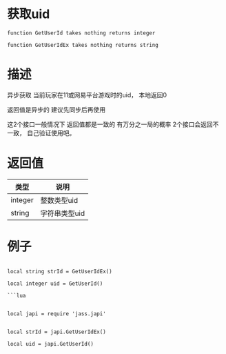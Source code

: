 
# 获取uid
```jass
function GetUserId takes nothing returns integer 

function GetUserIdEx takes nothing returns string 

```
# 描述
异步获取 当前玩家在11或网易平台游戏时的uid， 本地返回0

返回值是异步的 建议先同步后再使用

这2个接口一般情况下 返回值都是一致的 有万分之一局的概率 2个接口会返回不一致， 自己验证使用吧。

# 返回值
类型|说明
--|--
integer|整数类型uid 
string|字符串类型uid 


# 例子

```jass

local string strId = GetUserIdEx()

local integer uid = GetUserId()

```lua


local japi = require 'jass.japi'


local strId = japi.GetUserIdEx()

local uid = japi.GetUserId()

```

